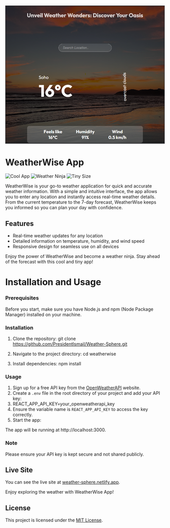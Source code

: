 <p align="center">
  <img src="public/readme.png" alt="Project Screenshot" width="800">
</p>


# WeatherWise App

![Cool App](https://img.shields.io/badge/Cool%20App-%F0%9F%86%92-blue)
![Weather Ninja](https://img.shields.io/badge/Weather-Ninja-green)
![Tiny Size](https://img.shields.io/badge/Size-Tiny-yellow)


WeatherWise is your go-to weather application for quick and accurate weather information. With a simple and intuitive interface, the app allows you to enter any location and instantly access real-time weather details. From the current temperature to the 7-day forecast, WeatherWise keeps you informed so you can plan your day with confidence.

## Features

- Real-time weather updates for any location
- Detailed information on temperature, humidity, and wind speed
- Responsive design for seamless use on all devices

Enjoy the power of WeatherWise and become a weather ninja. Stay ahead of the forecast with this cool and tiny app!
# Installation and Usage

### Prerequisites

Before you start, make sure you have Node.js and npm (Node Package Manager) installed on your machine.

### Installation

1. Clone the repository:
git clone https://github.com/PresidentIsmail/Weather-Sphere.git

2. Navigate to the project directory:
cd weatherwise


3. Install dependencies:
npm install


### Usage

1. Sign up for a free API key from the [OpenWeatherAPI](https://openweathermap.org/api) website.
2. Create a `.env` file in the root directory of your project and add your API key:
3. REACT_APP_API_KEY=your_openweatherapi_key
4. Ensure the variable name is `REACT_APP_API_KEY` to access the key correctly.
5. Start the app:


The app will be running at http://localhost:3000.

### Note

Please ensure your API key is kept secure and not shared publicly.

## Live Site

You can see the live site at [weather-sphere.netlify.app](https://weather-sphere.netlify.app).

Enjoy exploring the weather with WeatherWise App!


## License

This project is licensed under the [MIT License](LICENSE).

